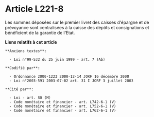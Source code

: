 # Article L221-8

Les sommes déposées sur le premier livret des caisses d'épargne et de prévoyance sont centralisées à la caisse des dépôts et
consignations et bénéficient de la garantie de l'Etat.

**Liens relatifs à cet article**

	**Anciens textes**:

	  - Loi n°99-532 du 25 juin 1999 - art. 7 (Ab)

	**Codifié par**:

	  - Ordonnance 2000-1223 2000-12-14 JORF 16 décembre 2000
	  - Loi n°2003-591 2003-07-02 art. 31 I JORF 3 juillet 2003

	**Cité par**:

	  - Loi - art. 80 (M)
	  - Code monétaire et financier - art. L742-6-1 (V)
	  - Code monétaire et financier - art. L752-6-1 (V)
	  - Code monétaire et financier - art. L762-6-1 (V)
